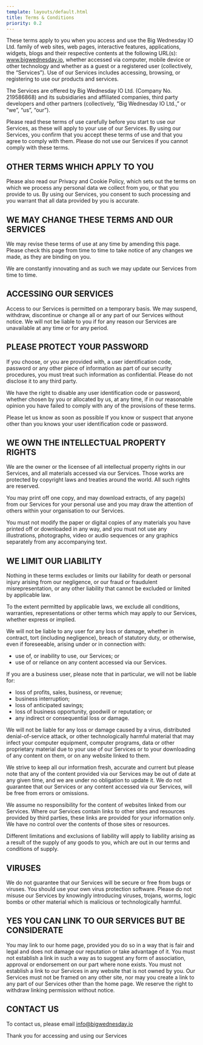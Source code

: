 ```yaml
---
template: layouts/default.html
title: Terms & Conditions
priority: 0.2
---
```


These terms apply to you when you access and use the Big Wednesday IO Ltd. family of web sites, web pages, interactive features, applications, widgets, blogs and their respective contents at the following URL(s): www.bigwednesday.io, whether accessed via computer, mobile device or other technology and whether as a guest or a registered user (collectively, the “Services”). Use of our Services includes accessing, browsing, or registering to use our products and services.

The Services are offered by Big Wednesday IO Ltd. (Company No. 219586868) and its subsidiaries and affiliated companies, third party developers and other partners (collectively, “Big Wednesday IO Ltd.,” or “we”, “us”, “our”).

Please read these terms of use carefully before you start to use our Services, as these will apply to your use of our Services. By using our Services, you confirm that you accept these terms of use and that you agree to comply with them. Please do not use our Services if you cannot comply with these terms.

## OTHER TERMS WHICH APPLY TO YOU

Please also read our Privacy and Cookie Policy, which sets out the terms on which we process any personal data we collect from you, or that you provide to us. By using our Services, you consent to such processing and you warrant that all data provided by you is accurate.

## WE MAY CHANGE THESE TERMS AND OUR SERVICES

We may revise these terms of use at any time by amending this page. Please check this page from time to time to take notice of any changes we made, as they are binding on you.

We are constantly innovating and as such we may update our Services from time to time.

## ACCESSING OUR SERVICES

Access to our Services is permitted on a temporary basis. We may suspend, withdraw, discontinue or change all or any part of our Services without notice. We will not be liable to you if for any reason our Services are unavailable at any time or for any period.

## PLEASE PROTECT YOUR PASSWORD

If you choose, or you are provided with, a user identification code, password or any other piece of information as part of our security procedures, you must treat such information as confidential. Please do not disclose it to any third party.

We have the right to disable any user identification code or password, whether chosen by you or allocated by us, at any time, if in our reasonable opinion you have failed to comply with any of the provisions of these terms.

Please let us know as soon as possible If you know or suspect that anyone other than you knows your user identification code or password.

## WE OWN THE INTELLECTUAL PROPERTY RIGHTS

We are the owner or the licensee of all intellectual property rights in our Services, and all materials accessed via our Services. Those works are protected by copyright laws and treaties around the world. All such rights are reserved.

You may print off one copy, and may download extracts, of any page(s) from our Services for your personal use and you may draw the attention of others within your organisation to our Services.

You must not modify the paper or digital copies of any materials you have printed off or downloaded in any way, and you must not use any illustrations, photographs, video or audio sequences or any graphics separately from any accompanying text.

## WE LIMIT OUR LIABILITY

Nothing in these terms excludes or limits our liability for death or personal injury arising from our negligence, or our fraud or fraudulent misrepresentation, or any other liability that cannot be excluded or limited by applicable law.

To the extent permitted by applicable laws, we exclude all conditions, warranties, representations or other terms which may apply to our Services, whether express or implied.

We will not be liable to any user for any loss or damage, whether in contract, tort (including negligence), breach of statutory duty, or otherwise, even if foreseeable, arising under or in connection with:

- use of, or inability to use, our Services; or
- use of or reliance on any content accessed via our Services.

If you are a business user, please note that in particular, we will not be liable for:

- loss of profits, sales, business, or revenue;
- business interruption;
- loss of anticipated savings;
- loss of business opportunity, goodwill or reputation; or
- any indirect or consequential loss or damage.

We will not be liable for any loss or damage caused by a virus, distributed denial-of-service attack, or other technologically harmful material that may infect your computer equipment, computer programs, data or other proprietary material due to your use of our Services or to your downloading of any content on them, or on any website linked to them.

We strive to keep all our information fresh, accurate and current but please note that any of the content provided via our Services may be out of date at any given time, and we are under no obligation to update it. We do not guarantee that our Services or any content accessed via our Services, will be free from errors or omissions.

We assume no responsibility for the content of websites linked from our Services. Where our Services contain links to other sites and resources provided by third parties, these links are provided for your information only. We have no control over the contents of those sites or resources.

Different limitations and exclusions of liability will apply to liability arising as a result of the supply of any goods to you, which are out in our terms and conditions of supply.

## VIRUSES

We do not guarantee that our Services will be secure or free from bugs or viruses. You should use your own virus protection software. Please do not misuse our Services by knowingly introducing viruses, trojans, worms, logic bombs or other material which is malicious or technologically harmful.

## YES YOU CAN LINK TO OUR SERVICES BUT BE CONSIDERATE

You may link to our home page, provided you do so in a way that is fair and legal and does not damage our reputation or take advantage of it. You must not establish a link in such a way as to suggest any form of association, approval or endorsement on our part where none exists. You must not establish a link to our Services in any website that is not owned by you. Our Services must not be framed on any other site, nor may you create a link to any part of our Services other than the home page. We reserve the right to withdraw linking permission without notice.

## CONTACT US

To contact us, please email [info@bigwednesday.io](mailto:info@bigwednesday.io)

Thank you for accessing and using our Services
